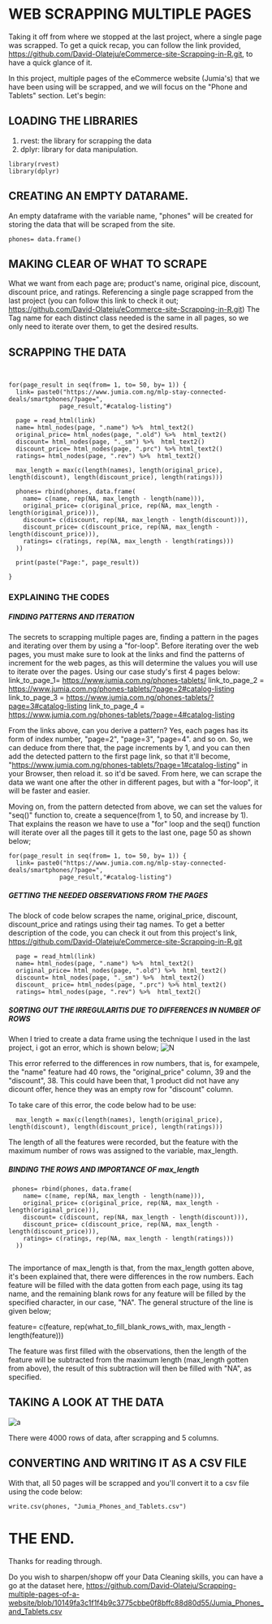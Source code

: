 # WEB SCRAPPING MULTIPLE PAGES

Taking it off from where we stopped at the last project, where a single page was scrapped. To get a quick recap, you can follow the link provided, https://github.com/David-Olateju/eCommerce-site-Scrapping-in-R.git,
to have a quick glance of it.

In this project, multiple pages of the eCommerce website (Jumia's) that we have been using will be scrapped, and we will focus on the "Phone and Tablets" section. 
Let's begin: 

## LOADING THE LIBRARIES
 1. rvest: the library for scrapping the data
 2. dplyr: library for data manipulation.
```{r}
library(rvest)
library(dplyr)
```

## CREATING AN EMPTY DATARAME.
An empty dataframe with the variable name, "phones" will be created for storing the data that will be scraped from the site.
```{r}
phones= data.frame()
```

## MAKING CLEAR OF WHAT TO SCRAPE
What we want from each page are; product's name, original pice, discount, discount price, and ratings.
Referencing a single page scrapped from the last project (you can follow this link to check it out; https://github.com/David-Olateju/eCommerce-site-Scrapping-in-R.git) 
The Tag name for each distinct class needed is the same in all pages, so we only need to iterate over them, to get the desired results.


## SCRAPPING THE DATA

```{r}


for(page_result in seq(from= 1, to= 50, by= 1)) {
  link= paste0("https://www.jumia.com.ng/mlp-stay-connected-deals/smartphones/?page=", 
              page_result,"#catalog-listing")
  
  page = read_html(link)
  name= html_nodes(page, ".name") %>%  html_text2()
  original_price= html_nodes(page, ".old") %>%  html_text2()
  discount= html_nodes(page, "._sm") %>%  html_text2()
  discount_price= html_nodes(page, ".prc") %>% html_text2()
  ratings= html_nodes(page, ".rev") %>%  html_text2()
  
  max_length = max(c(length(names), length(original_price), length(discount), length(discount_price), length(ratings)))
  
  phones= rbind(phones, data.frame(
    name= c(name, rep(NA, max_length - length(name))),
    original_price= c(original_price, rep(NA, max_length - length(original_price))),
    discount= c(discount, rep(NA, max_length - length(discount))),
    discount_price= c(discount_price, rep(NA, max_length - length(discount_price))),
    ratings= c(ratings, rep(NA, max_length - length(ratings)))
  )) 
  
  print(paste("Page:", page_result))
  
}

```

### EXPLAINING THE CODES
##### FINDING PATTERNS AND ITERATION
The secrets to scrapping multiple pages are, finding a pattern in the pages and iterating over them by using a "for-loop".
Before iterating over the web pages, you must make sure to look at the links and find the patterns of increment for the web pages, as this will determine the values you will use to iterate over the pages. Using our case study's first 4 pages below:
link_to_page_1=  https://www.jumia.com.ng/phones-tablets/
link_to_page_2 = https://www.jumia.com.ng/phones-tablets/?page=2#catalog-listing
link_to_page_3 = https://www.jumia.com.ng/phones-tablets/?page=3#catalog-listing
link_to_page_4 = https://www.jumia.com.ng/phones-tablets/?page=4#catalog-listing

From the links above, can you derive a pattern?
Yes, each pages has its form of index number, "page=2", "page=3", "page=4". and so on. So, we can deduce from there that, the page increments by 1, and you can then add the detected pattern to the first page link, so that it'll become, "https://www.jumia.com.ng/phones-tablets/?page=1#catalog-listing" in your Browser, then reload it. so it'd be saved. 
From here, we can scrape the data we want one after the other in different pages, but with a "for-loop", it will be faster and easier.

Moving on, from the pattern detected from above, we can set the values for "seq()" function to, create a sequence(from 1, to 50, and increase by 1). That explains the reason we have to use a "for" loop and the seq() function will iterate over all the pages till it gets to the last one, page 50 as shown below;

```
for(page_result in seq(from= 1, to= 50, by= 1)) {
  link= paste0("https://www.jumia.com.ng/mlp-stay-connected-deals/smartphones/?page=", 
              page_result,"#catalog-listing")
```


##### GETTING THE NEEDED OBSERVATIONS FROM THE PAGES
The block of code below scrapes the name, original_price, discount, discount_price and ratings using their tag names.
To get a better description of the code, you can check it out from this project's link, https://github.com/David-Olateju/eCommerce-site-Scrapping-in-R.git
```
  page = read_html(link)
  name= html_nodes(page, ".name") %>%  html_text2()
  original_price= html_nodes(page, ".old") %>%  html_text2()
  discount= html_nodes(page, "._sm") %>%  html_text2()
  discount_ price= html_nodes(page, ".prc") %>% html_text2()
  ratings= html_nodes(page, ".rev") %>%  html_text2()
```


##### SORTING OUT THE IRREGULARITIS DUE TO DIFFERENCES IN NUMBER OF ROWS
When I tried to create a data frame using the technique I used in the last project, i got an error, which is shown below;
![N](https://github.com/David-Olateju/Scrapping-multiple-pages-of-a-website/assets/129637983/aad41b6f-0d99-474e-ba40-169206299883)

This error referred to the differences in row numbers, that is, for exampele, the "name" feature had 40 rows, the "original_price" column, 39 and the "discount", 38.
This could have been that, 1 product did not have any dicount offer, hence they was an empty row for "discount" column.

To take care of this error, the code below had to be use: 

```
  max_length = max(c(length(names), length(original_price), length(discount), length(discount_price), length(ratings)))
```
The length of all the features were recorded, but the feature with the maximum number of rows was assigned to the variable, max_length.


##### BINDING THE ROWS AND IMPORTANCE OF max_length
```
 phones= rbind(phones, data.frame(
    name= c(name, rep(NA, max_length - length(name))),
    original_price= c(original_price, rep(NA, max_length - length(original_price))),
    discount= c(discount, rep(NA, max_length - length(discount))),
    discount_price= c(discount_price, rep(NA, max_length - length(discount_price))),
    ratings= c(ratings, rep(NA, max_length - length(ratings)))
  ))
 
```

The importance of max_length is that, from the max_length gotten above, it's been explained that, there were differences in the row numbers.
Each feature will be filled with the data gotten from each page, using its tag name, and the remaining blank rows for any feature will be filled by
the specified character, in our case, "NA". The general structure of the line is given below;

feature= c(feature, rep(what_to_fill_blank_rows_with, max_length - length(feature)))

The feature was first filled with the observations, then the length of the feature will be subtracted from the maximum length (max_length gotten from above), 
the result of this subtraction will then be filled with "NA", as specified.


## TAKING A LOOK AT THE DATA
![a](https://github.com/David-Olateju/Scrapping-multiple-pages-of-a-website/assets/129637983/4985f243-22f4-4670-b6ee-c10c8d9cbc67)

There were 4000 rows of data, after scrapping and 5 columns.


## CONVERTING AND WRITING IT AS A CSV FILE
With that, all 50 pages will be scrapped and you'll convert it to a csv file using the code below:
```{r}
write.csv(phones, "Jumia_Phones_and_Tablets.csv")

```

# THE END.
Thanks for reading through.


Do you wish to sharpen/shopw off your Data Cleaning skills, you can have a go at the dataset here, https://github.com/David-Olateju/Scrapping-multiple-pages-of-a-website/blob/10149fa3c1f1f4b9c3775cbbe0f8bffc88d80d55/Jumia_Phones_and_Tablets.csv
